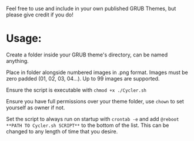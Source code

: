 Feel free to use and include in your own published GRUB Themes, but please give credit if you do!

# Usage:

Create a folder inside your GRUB theme's directory, can be named anything.

Place in folder alongside numbered images in .png format. Images must be zero padded (01, 02, 03, 04...). Up to 99 images are supported.

Ensure the script is executable with `chmod +x ./Cycler.sh`

Ensure you have full permissions over your theme folder, use `chown` to set yourself as owner if not.

Set the script to always run on startup with `crontab -e` and add `@reboot **PATH TO Cycler.sh SCRIPT**` to the bottom of the list. This can be changed to any length of time that you desire.
